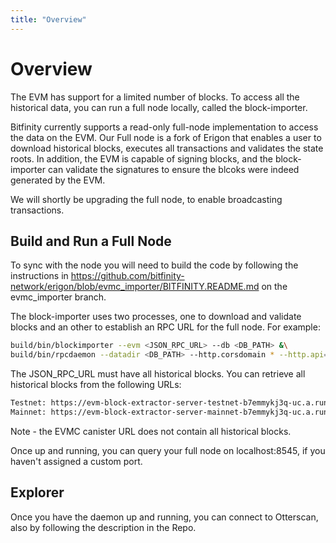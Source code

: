 ```yaml
---
title: "Overview"
---
```


# Overview

The EVM has support for a limited number of blocks. To access all the historical data, you can run a full node locally, called the block-importer.

Bitfinity currently supports a read-only full-node implementation to access the data on the EVM. Our Full node is a fork of Erigon that enables a user to download historical blocks, executes all transactions and validates the state roots. In addition, the EVM is capable of signing blocks, and the block-importer can validate the signatures to ensure the blcoks were indeed generated by the EVM.  

We will shortly be upgrading the full node, to enable broadcasting transactions.

## Build and Run a Full Node

To sync with the node you will need to build the code by following the instructions in <https://github.com/bitfinity-network/erigon/blob/evmc_importer/BITFINITY.README.md> on the evmc_importer branch.

The block-importer uses two processes, one to download and validate blocks and an other to establish an RPC URL for the full node. For example:

```sh
build/bin/blockimporter --evm <JSON_RPC_URL> --db <DB_PATH> &\
build/bin/rpcdaemon --datadir <DB_PATH> --http.corsdomain * --http.api=eth,erigon,ots 
```

The JSON_RPC_URL must have all historical blocks.  You can retrieve all historical blocks from the following URLs:

```sh
Testnet: https://evm-block-extractor-server-testnet-b7emmykj3q-uc.a.run.app
Mainnet: https://evm-block-extractor-server-mainnet-b7emmykj3q-uc.a.run.app
```

Note - the EVMC canister URL does not contain all historical blocks.

Once up and running, you can query your full node on localhost:8545, if you haven't assigned a custom port.

## Explorer

Once you have the daemon up and running, you can connect to Otterscan, also by following the description in the Repo.

